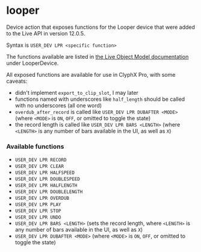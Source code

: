 # looper

Device action that exposes functions for the Looper device that were added to the Live API in version 12.0.5.

Syntax is `USER_DEV LPR <specific function>`

The functions available are listed in [the Live Object Model documentation](https://docs.cycling74.com/max8/vignettes/live_object_model#live_obj_anchor_LooperDevice) under LooperDevice.

All exposed functions are available for use in ClyphX Pro, with some caveats:

* didn't implement `export_to_clip_slot`, I may later
* functions named with underscores like `half_length` should be called with no underscores (all one word)
* `overdub_after_record` is called like `USER_DEV LPR DUBAFTER <MODE>` (where `<MODE>` is `ON`, `OFF`, or omitted to toggle the state)
* the record length is called like `USER_DEV LPR BARS <LENGTH>` (where `<LENGTH>` is any number of bars available in the UI, as well as `X`)

### Available functions

* `USER_DEV LPR RECORD`
* `USER_DEV LPR CLEAR`
* `USER_DEV LPR HALFSPEED`
* `USER_DEV LPR DOUBLESPEED`
* `USER_DEV LPR HALFLENGTH`
* `USER_DEV LPR DOUBLELENGTH`
* `USER_DEV LPR OVERDUB`
* `USER_DEV LPR PLAY`
* `USER_DEV LPR STOP`
* `USER_DEV LPR UNDO`
* `USER_DEV LPR BARS <LENGTH>` (sets the record length, where `<LENGTH>` is any number of bars available in the UI, as well as `X`)
* `USER_DEV LPR DUBAFTER <MODE>` (where `<MODE>` is `ON`, `OFF`, or omitted to toggle the state)